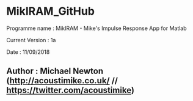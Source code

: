 # MikIRAM_GitHub
Programme name	: MikIRAM - Mike's Impulse Response App for Matlab

Current Version : 1a

Date    		: 11/09/2018

Author  		: Michael Newton (http://acoustimike.co.uk/ // https://twitter.com/acoustimike)
---
